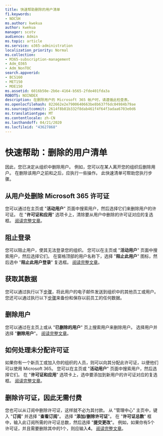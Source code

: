 ```yaml
---
title: 快速帮助删除的用户清单
f1.keywords:
- NOCSH
ms.author: kwekua
author: kwekua
manager: scotv
audience: Admin
ms.topic: article
ms.service: o365-administration
localization_priority: Normal
ms.collection:
- M365-subscription-management
- Adm_O365
- Adm_NonTOC
search.appverid:
- BCS160
- MET150
- MOE150
ms.assetid: 6016b50e-2b6e-4164-b565-2fde401fda3a
ROBOTS: NOINDEX
description: 在删除用户的 Microsoft 365 帐户时，请遵循此检查表。
ms.openlocfilehash: 822662e2e7900640663be8b637f6dc04984b79ae
ms.sourcegitcommit: 2614f8b81b332f8dab461f4f64f3adaa6703e0d6
ms.translationtype: MT
ms.contentlocale: zh-CN
ms.lasthandoff: 04/21/2020
ms.locfileid: "43627868"
---
```

# <a name="quick-help-deleted-users-checklist"></a>快速帮助：删除的用户清单

因此，您已决定从组织中删除用户。 例如，您可以在某人离开您的组织后删除用户。 在删除该用户之前和之后，应执行一些操作。 此快速清单可帮助您执行步骤。
  
## <a name="remove-the-microsoft-365-license-from-the-user"></a>从用户处删除 Microsoft 365 许可证

您可以通过在主页或 "**活动用户**" 页面中搜索用户，然后选择它们来删除用户的许可证。 在 "**许可证和应用**" 选项卡上，清除要从用户中删除的许可证对应的复选框。 [阅读完整文章](../manage/remove-licenses-from-users.md)。
  
## <a name="block-sign-in"></a>阻止登录

您可以阻止用户，使其无法登录您的组织。 您可以在主页或 "**活动用户**" 页面中搜索用户，然后选择它们。 在窗格顶部的用户名称下，选择 "**阻止此用户**" 图标，然后选中 "**阻止此用户登录**" 复选框。 [阅读完整文章](../add-users/assign-admin-roles.md)。
  
## <a name="get-their-data"></a>获取其数据

您可以通过执行以下[步骤](../add-users/remove-former-employee.md)，将此用户的电子邮件发送到组织中的其他员工或用户。 您还可以通过执行以下[步骤](../add-users/get-access-to-and-back-up-a-former-user-s-data.md)来备份和保存以前员工的任何数据。
  
## <a name="delete-user"></a>删除用户

您可以通过在主页上或从 "**已删除的用户**" 页上搜索用户来删除用户。 选择用户并选择 "**删除用户**"。 [阅读完整文章](../add-users/delete-a-user.md)。
  
## <a name="what-to-do-with-the-unassigned-license"></a>如何处理未分配许可证

如果你有一个新员工或加入你的组织的人员，则可以向其分配此许可证，以便他们可以使用 Microsoft 365。 您可以在主页或 "**活动用户**" 页面中搜索用户，然后选择它们。 在 "**许可证和应用**" 选项卡上，选中要添加到新用户的许可证对应的复选框。 [阅读完整文章](../manage/assign-licenses-to-users.md)。
  
## <a name="remove-license-so-you-dont-have-to-pay-for-it"></a>删除许可证，因此无需付费

您也可以从订阅中删除许可证，这样就不必为其付款。 从 "管理中心" 主页中，键入 "**订阅**" 并选择 "**查看订阅**"。 选择 "**添加/删除许可证**"。 在 "**许可证总数**" 框中，输入此订阅所需的许可证总数，然后选择 "**提交更改**"。 例如，如果你有5个许可证，并且需要删除其中的1个，则应输入**4**。 [阅读完整文章](../../commerce/licenses/remove-licenses-from-subscription.md)。
